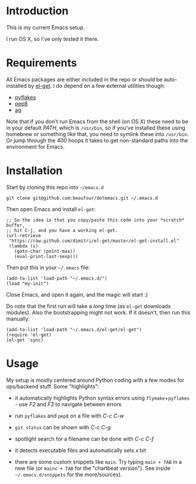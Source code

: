 Introduction
============
This is my current Emacs setup.

I run OS X, so I've only tested it there.

Requirements
============

All Emacs packages are either included in the repo or should be
auto-installed by [el-get](https://github.com/dimitri/el-get). I do
depend on a few external utilities though:

* [pyflakes](http://pypi.python.org/pypi/pyflakes)
* [pep8](http://pypi.python.org/pypi/pep8)
* [ag](https://github.com/ggreer/the_silver_searcher)

Note that if you don't run Emacs from the shell (on OS X) these need
to be in your default _PATH_, which is `/usr/bin`, so if you've
installed these using homebrew or something like that, you need to
symlink these into `/usr/bin`. Or jump through the 400 hoops it takes
to get non-standard paths into the environment for Emacs.

Installation
============

Start by cloning this repo into `~/emacs.d`

    git clone git@github.com:beaufour/dotemacs.git ~/.emacs.d

Then open Emacs and install `el-get`:

    ;; So the idea is that you copy/paste this code into your *scratch* buffer,
    ;; hit C-j, and you have a working el-get.
    (url-retrieve
     "https://raw.github.com/dimitri/el-get/master/el-get-install.el"
     (lambda (s)
       (goto-char (point-max))
       (eval-print-last-sexp)))

Then put this in your `~/.emacs` file:

    (add-to-list 'load-path "~/.emacs.d/")
    (load "my-init")

Close Emacs, and open it again, and the magic will start :)

Do note that the first run will take a *long* time (as `el-get`
downloads modules). Also the bootstrapping might not work. If it
doesn't, then run this manually:

    (add-to-list 'load-path "~/.emacs.d/el-get/el-get")
    (require 'el-get)
    (el-get 'sync)


Usage
=====

My setup is mostly centered around Python coding with a few modes for
ops/backend stuff. Some "highlights":

* it automatically highlights Python syntax errors using
`flymake`+`pyflakes` - use _F2_ and _F3_ to navigate between errors

* run `pyflakes` and `pep8` on a file with _C-c C-w_

* `git status` can be shown with _C-c C-g_

* spotlight search for a filename can be done with _C-c C-f_

* it detects executable files and automatically sets _x_ bit

* there are some custom snippets like `main`. Try typing `main + TAB`
  in a new file (or `mainc + TAB` for the "chartbeat version"). See
  inside `~/.emacs.d/snippets` for the more/sources).

